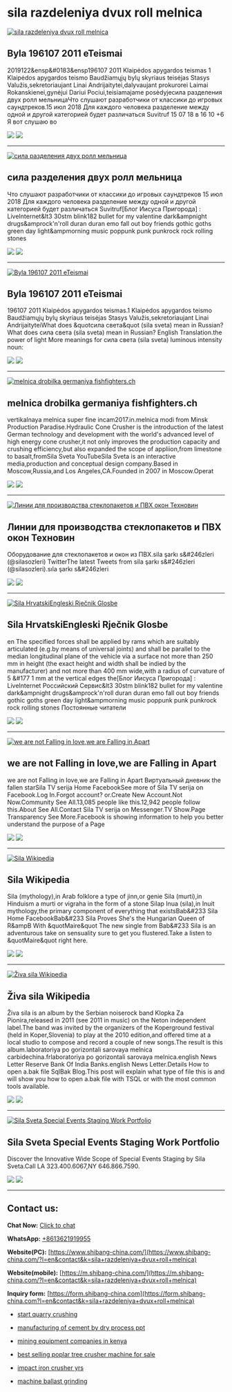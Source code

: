 # sila razdeleniya dvux roll melnica

<a href="https://swt.shibang-china.com/?l=en&img&k=sila+razdeleniya+dvux+roll+melnica" target="_blank">![sila razdeleniya dvux roll melnica](http://static.shibang-china.com/all-800x300/423.jpg)</a>

## Byla 196107 2011 eTeismai
2019122&ensp&#0183&ensp196107 2011 Klaipėdos apygardos teismas 1 Klaipėdos apygardos teismo Baudžiamųjų bylų skyriaus teisėjas Stasys Valužis,sekretoriaujant Linai Andrijaitytei,dalyvaujant prokurorei Laimai Rokanskienei,gynėjui Dariui Pociui,teisiamajame posėdyjeсила разделения двух ролл мельницаЧто слушают разработчики от классики до игровых саундтреков.15 июл 2018 Для каждого человека разделение между одной и другой категорией будет различаться Suvitruf 15 07 18 в 16 10 +6 Я вот слушаю во


<a href="https://whatsapp.shibangsoft.com/WhatsApp.php" target="_blank" title="WhatsApp">![](http://static.shibang-china.com/icon/whatsapp.png)</a> <a href="https://swt.shibang-china.com/?l=en&icon&k=sila+razdeleniya+dvux+roll+melnica" target="_blank">![](http://static.shibang-china.com/icon/chat-en.png)</a>

---

<a href="https://swt.shibang-china.com/?l=en&img&k=sila+razdeleniya+dvux+roll+melnica" target="_blank">![сила разделения двух ролл мельница](http://static.shibang-china.com/all-800x300/1253.jpg)</a>

## сила разделения двух ролл мельница
Что слушают разработчики от классики до игровых саундтреков 15 июл 2018 Для каждого человека разделение между одной и другой категорией будет различаться Suvitruf[Блог Иисуса Пригорода] : LiveInternet&lt3 30stm blink182 bullet for my valentine dark&ampnight drugs&amprock'n'roll duran duran emo fall out boy friends gothic goths green day light&ampmorning music poppunk punk punkrock rock rolling stones


<a href="https://whatsapp.shibangsoft.com/WhatsApp.php" target="_blank" title="WhatsApp">![](http://static.shibang-china.com/icon/whatsapp.png)</a> <a href="https://swt.shibang-china.com/?l=en&icon&k=sila+razdeleniya+dvux+roll+melnica" target="_blank">![](http://static.shibang-china.com/icon/chat-en.png)</a>

---

<a href="https://swt.shibang-china.com/?l=en&img&k=sila+razdeleniya+dvux+roll+melnica" target="_blank">![Byla 196107 2011 eTeismai](http://static.shibang-china.com/all-800x300/118.jpg)</a>

## Byla 196107 2011 eTeismai
196107 2011 Klaipėdos apygardos teismas.1 Klaipėdos apygardos teismo Baudžiamųjų bylų skyriaus teisėjas Stasys Valužis,sekretoriaujant Linai AndrijaityteiWhat does &quotсила света&quot (sila sveta) mean in Russian?What does сила света (sila sveta) mean in Russian? English Translation.the power of light More meanings for сила света (sila sveta) luminous intensity noun:


<a href="https://whatsapp.shibangsoft.com/WhatsApp.php" target="_blank" title="WhatsApp">![](http://static.shibang-china.com/icon/whatsapp.png)</a> <a href="https://swt.shibang-china.com/?l=en&icon&k=sila+razdeleniya+dvux+roll+melnica" target="_blank">![](http://static.shibang-china.com/icon/chat-en.png)</a>

---

<a href="https://swt.shibang-china.com/?l=en&img&k=sila+razdeleniya+dvux+roll+melnica" target="_blank">![melnica drobilka germaniya fishfighters.ch](http://static.shibang-china.com/all-800x300/27.jpg)</a>

## melnica drobilka germaniya fishfighters.ch
vertikalnaya melnica super fine incam2017.in.melnica modi from Minsk Production Paradise.Hydraulic Cone Crusher is the introduction of the latest German technology and development with the world's advanced level of high energy cone crusher,it not only improves the production capacity and crushing efficiency,but also expanded the scope of appliion,from limestone to basalt,fromSila Sveta YouTubeSila Sveta is an interactive media,production and conceptual design company.Based in Moscow,Russia,and Los Angeles,CA.Founded in 2007 in Moscow.Operat


<a href="https://whatsapp.shibangsoft.com/WhatsApp.php" target="_blank" title="WhatsApp">![](http://static.shibang-china.com/icon/whatsapp.png)</a> <a href="https://swt.shibang-china.com/?l=en&icon&k=sila+razdeleniya+dvux+roll+melnica" target="_blank">![](http://static.shibang-china.com/icon/chat-en.png)</a>

---

<a href="https://swt.shibang-china.com/?l=en&img&k=sila+razdeleniya+dvux+roll+melnica" target="_blank">![Линии для производства стеклопакетов и ПВХ окон Техновин](http://static.shibang-china.com/all-800x300/203.jpg)</a>

## Линии для производства стеклопакетов и ПВХ окон Техновин
Оборудование для стеклопакетов и окон из ПВХ.sila şarkı s&#246zleri (@silasozleri) TwitterThe latest Tweets from sila şarkı s&#246zleri (@silasozleri).sıla şarkı s&#246zleri


<a href="https://whatsapp.shibangsoft.com/WhatsApp.php" target="_blank" title="WhatsApp">![](http://static.shibang-china.com/icon/whatsapp.png)</a> <a href="https://swt.shibang-china.com/?l=en&icon&k=sila+razdeleniya+dvux+roll+melnica" target="_blank">![](http://static.shibang-china.com/icon/chat-en.png)</a>

---

<a href="https://swt.shibang-china.com/?l=en&img&k=sila+razdeleniya+dvux+roll+melnica" target="_blank">![Sila HrvatskiEngleski Rječnik Glosbe](http://static.shibang-china.com/all-800x300/836.jpg)</a>

## Sila HrvatskiEngleski Rječnik Glosbe
en The specified forces shall be applied by rams which are suitably articulated (e.g.by means of universal joints) and shall be parallel to the median longitudinal plane of the vehicle via a surface not more than 250 mm in height (the exact height and width shall be indied by the manufacturer) and not more than 400 mm wide,with a radius of curvature of 5 &#177 1 mm at the vertical edges the[Блог Иисуса Пригорода] : LiveInternet Российский Сервис&lt3 30stm blink182 bullet for my valentine dark&ampnight drugs&amprock'n'roll duran duran emo fall out boy friends gothic goths green day light&ampmorning music poppunk punk punkrock rock rolling stones Постоянные читатели


<a href="https://whatsapp.shibangsoft.com/WhatsApp.php" target="_blank" title="WhatsApp">![](http://static.shibang-china.com/icon/whatsapp.png)</a> <a href="https://swt.shibang-china.com/?l=en&icon&k=sila+razdeleniya+dvux+roll+melnica" target="_blank">![](http://static.shibang-china.com/icon/chat-en.png)</a>

---

<a href="https://swt.shibang-china.com/?l=en&img&k=sila+razdeleniya+dvux+roll+melnica" target="_blank">![we are not Falling in love,we are Falling in Apart](http://static.shibang-china.com/all-800x300/1209.jpg)</a>

## we are not Falling in love,we are Falling in Apart
we are not Falling in love,we are Falling in Apart Виртуальный дневник the fallen starSila TV serija Home FacebookSee more of Sila TV serija on Facebook.Log In.Forgot account? or.Create New Account.Not Now.Community See All.13,085 people like this.12,942 people follow this.About See All.Contact Sila TV serija on Messenger.TV Show.Page Transparency See More.Facebook is showing information to help you better understand the purpose of a Page


<a href="https://whatsapp.shibangsoft.com/WhatsApp.php" target="_blank" title="WhatsApp">![](http://static.shibang-china.com/icon/whatsapp.png)</a> <a href="https://swt.shibang-china.com/?l=en&icon&k=sila+razdeleniya+dvux+roll+melnica" target="_blank">![](http://static.shibang-china.com/icon/chat-en.png)</a>

---

<a href="https://swt.shibang-china.com/?l=en&img&k=sila+razdeleniya+dvux+roll+melnica" target="_blank">![Sila Wikipedia](http://static.shibang-china.com/all-800x300/730.jpg)</a>

## Sila Wikipedia
Sila (mythology),in Arab folklore a type of jinn,or genie Sila (murti),in Hinduism a murti or vigraha in the form of a stone Silap Inua (sila),in Inuit mythology,the primary component of everything that existsBab&#233 Sila Home FacebookBab&#233 Sila Proves She's the Hungarian Queen of R&ampB With &quotMaire&quot The new single from Bab&#233 Sila is an adventurous take on sensuality sure to get you flustered.Take a listen to &quotMaire&quot right here.


<a href="https://whatsapp.shibangsoft.com/WhatsApp.php" target="_blank" title="WhatsApp">![](http://static.shibang-china.com/icon/whatsapp.png)</a> <a href="https://swt.shibang-china.com/?l=en&icon&k=sila+razdeleniya+dvux+roll+melnica" target="_blank">![](http://static.shibang-china.com/icon/chat-en.png)</a>

---

<a href="https://swt.shibang-china.com/?l=en&img&k=sila+razdeleniya+dvux+roll+melnica" target="_blank">![Živa sila Wikipedia](http://static.shibang-china.com/all-800x300/1156.jpg)</a>

## Živa sila Wikipedia
Živa sila is an album by the Serbian noiserock band Klopka Za Pionira,released in 2011 (see 2011 in music) on the Neton independent label.The band was invited by the organizers of the Koperground festival (held in Koper,Slovenia) to play at the 2010 edition,and offered time at a local studio to compose and record a couple of new songs.The result is this album.laboratoriya po gorizontali sarovaya melnica carbidechina.frlaboratoriya po gorizontali sarovaya melnica.english News Letter Reserve Bank Of India Banks.english News Letter.Details How to open a.bak file SqlBak Blog.This post will explain what type of file this is and will show you how to open a.bak file with TSQL or with the most common tools available.


<a href="https://whatsapp.shibangsoft.com/WhatsApp.php" target="_blank" title="WhatsApp">![](http://static.shibang-china.com/icon/whatsapp.png)</a> <a href="https://swt.shibang-china.com/?l=en&icon&k=sila+razdeleniya+dvux+roll+melnica" target="_blank">![](http://static.shibang-china.com/icon/chat-en.png)</a>

---

<a href="https://swt.shibang-china.com/?l=en&img&k=sila+razdeleniya+dvux+roll+melnica" target="_blank">![Sila Sveta Special Events Staging Work Portfolio](http://static.shibang-china.com/all-800x300/1475.jpg)</a>

## Sila Sveta Special Events Staging Work Portfolio
Discover the Innovative Wide Scope of Special Events Staging by Sila Sveta.Call LA 323.400.6067,NY 646.866.7590.

<a href="https://whatsapp.shibangsoft.com/WhatsApp.php" target="_blank" title="WhatsApp">![](http://static.shibang-china.com/icon/whatsapp.png)</a> <a href="https://swt.shibang-china.com/?l=en&icon&k=sila+razdeleniya+dvux+roll+melnica" target="_blank">![](http://static.shibang-china.com/icon/chat-en.png)</a>

---
## Contact us:

**Chat Now:** [Click to chat](https://swt.shibang-china.com?l=en&contact&k=sila+razdeleniya+dvux+roll+melnica)

**WhatsApp:**  [+8613621919955](https://whatsapp.shibangsoft.com/WhatsApp.php)

**Website(PC):** [https://www.shibang-china.com/](https://www.shibang-china.com/?l=en&contact&k=sila+razdeleniya+dvux+roll+melnica)

**Website(mobile):** [https://m.shibang-china.com/](https://m.shibang-china.com/?l=en&contact&k=sila+razdeleniya+dvux+roll+melnica)

**Inquiry form:** [https://form.shibang-china.com](https://form.shibang-china.com?l=en&contact&k=sila+razdeleniya+dvux+roll+melnica)

* [start quarry crushing](../115/start%20quarry%20crushing.md)

* [manufacturing of cement by dry process ppt](../115/manufacturing%20of%20cement%20by%20dry%20process%20ppt.md)

* [mining equipment companies in kenya](../123/mining%20equipment%20companies%20in%20kenya.md)

* [best selling poplar tree crusher machine for sale](../123/best%20selling%20poplar%20tree%20crusher%20machine%20for%20sale.md)

* [impact iron crusher yrs](../124/impact%20iron%20crusher%20yrs.md)

* [machine ballast grinding](../115/machine%20ballast%20grinding.md)